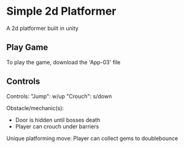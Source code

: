# Simple 2d Platformer
 A 2d platformer built in unity

 ## Play Game
 To play the game, download the 'App-03' file

 ## Controls
Controls:
"Jump": w/up
"Crouch": s/down

Obstacle/mechanic(s):
- Door is hidden until bosses death
- Player can crouch under barriers

Unique platforming move:
Player can collect gems to doublebounce
